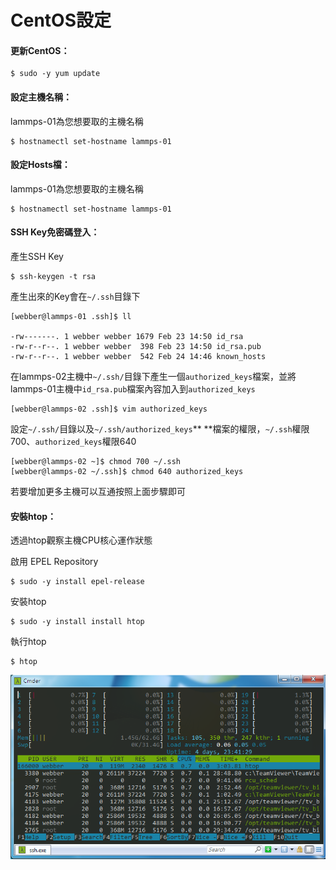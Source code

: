 # CentOS設定

#### 更新CentOS：

```
$ sudo -y yum update
```

#### 設定主機名稱：

lammps-01為您想要取的主機名稱

```
$ hostnamectl set-hostname lammps-01
```

#### 設定Hosts檔：

lammps-01為您想要取的主機名稱

```
$ hostnamectl set-hostname lammps-01
```

#### SSH Key免密碼登入：

產生SSH Key

```
$ ssh-keygen -t rsa
```

產生出來的Key會在`~/.ssh`目錄下

```
[webber@lammps-01 .ssh]$ ll

-rw-------. 1 webber webber 1679 Feb 23 14:50 id_rsa
-rw-r--r--. 1 webber webber  398 Feb 23 14:50 id_rsa.pub
-rw-r--r--. 1 webber webber  542 Feb 24 14:46 known_hosts
```

在lammps-02主機中`~/.ssh/`目錄下產生一個`authorized_keys`檔案，並將lammps-01主機中`id_rsa.pub`檔案內容加入到`authorized_keys`

```
[webber@lammps-02 .ssh]$ vim authorized_keys
```

設定`~/.ssh/`目錄以及`~/.ssh/authorized_keys`** **檔案的權限，`~/.ssh`權限700、`authorized_keys`權限640

```
[webber@lammps-02 ~]$ chmod 700 ~/.ssh
[webber@lammps-02 ~/.ssh]$ chmod 640 authorized_keys
```

若要增加更多主機可以互通按照上面步驟即可

#### 安裝htop：

透過htop觀察主機CPU核心運作狀態

啟用 EPEL Repository

```
$ sudo -y install epel-release
```

安裝htop

```
$ sudo -y install install htop
```

執行htop

```
$ htop
```

![](/Image/htop.png)

